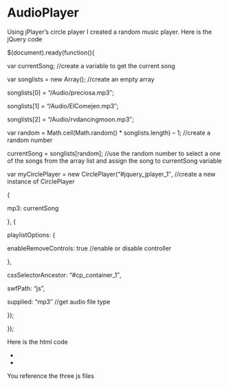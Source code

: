 # AudioPlayer
Using jPlayer’s circle player I created a random music player. Here is the jQuery code

$(document).ready(function(){

var currentSong; //create a variable to get the current song

var songlists = new Array(); //create an empty array 

songlists[0] = “/Audio/preciosa.mp3″; 

songlists[1] = “/Audio/ElComejen.mp3″;

songlists[2] = “/Audio/rvdancingmoon.mp3″;

var random = Math.ceil(Math.random() * songlists.length) – 1; //create a random number 

currentSong = songlists[random]; //use the random number to select a one of the songs from the array list and assign the song to currentSong variable

var myCirclePlayer = new CirclePlayer(“#jquery_jplayer_1″, //create a new instance of CirclePlayer

{

mp3: currentSong 

}, {

playlistOptions: {

enableRemoveControls: true //enable or disable controller

},

cssSelectorAncestor: “#cp_container_1″,

swfPath: “js”,

supplied: “mp3″ //get audio file type

});

});

Here is the html code

<div id="jquery_jplayer_1"></div>

<div> <!-- A wrapper to emulate use in a webpage and center align --><!-- The container for the interface can go where you want to display it. Show and hide it as you need. -->

<div id="cp_container_1">

<div> <!-- .cp-gt50 only needed when buffer is > than 50% -->

<div></div>

<div></div></div>

<div> <!-- .cp-gt50 only needed when progress is > than 50% -->

<div></div>

<div></div></div>

<div></div>

<ul>

<li><a tabindex="0"></a></li>

<li><a tabindex="0"></a></li> <!-- Needs the inline style here, or jQuery.show() uses display:inline instead of display:block -->

</ul></div></div></div>
You reference the three js files
<script type="text/javascript" src="js/jquery.jplayer.js"></script>
<script type="text/javascript" src="js/circle.player.js"></script>
<script type="text/javascript" src="js/Audioplayer.js" ></script>
